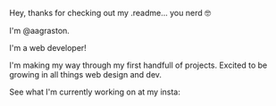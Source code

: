 Hey, thanks for checking out my .readme... you nerd 🤓 

I'm @aagraston.

I'm a web developer!

I'm making my way through my first handfull of projects. Excited to be growing in all things web design and dev.

See what I'm currently working on at my insta: 

<!---
aagraston/aagraston is a ✨ special ✨ repository because its `README.md` (this file) appears on your GitHub profile.
You can click the Preview link to take a look at your changes.
--->
